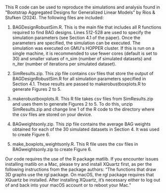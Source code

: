 This R code can be used to reproduce the simulations and analysis found in "Bootstrap Aggregated Designs for Generalized Linear Models" by Rios & Stufken (2024).
The following files are included:

1. BAGDesignRobustSim.R. This is the main file that includes all R functions required to find BAG designs. 
Lines 512-528 are used to specify the simulation parameters (see Section 4.1 of the paper). Once the parameters are specified, the simulation can be executed. The simulation was executed on GMU's HOPPER cluster.
If this is run on a single machine, it is recommended to use fewer cores (default is set to 30) and smaller values of n_sim (number of simulated datasets) and n_iter (number of iterations per simulated dataset).

2. SimResults.zip. This zip file contains csv files that store the output of BAGDesignRobustSim.R for all simulation parameters specified in Section 4.1. These results are passed to makerobustboxplots.R to generate
Figures 2 to 5.

3. makerobustboxplots.R. This R file takes csv files from SimResults.zip and uses them to generate Figures 2 to 5. To do this, unzip SimResults.zip and change line 1 of the R code to the directory where the csv files are
stored on your device.

4. BAGweightsonly.zip. This zip file contains the average BAG weights obtained for each of the 30 simulated datasets in Section 4. It was used to create Figure 6.

5. make_boxplots_weightsonly.R. This R file uses the csv files in BAGweightsonly.zip to create Figure 6.


Our code requires the use of the R package matlib. If you encounter issues installing matlib on a Mac, please try and install XQuartz first, as per the following instructions from the package authors:
“The functions that draw 3D graphs use the rgl package. On macOS, the rgl package requires that XQuartz be installed. After installing XQuartz, it’s necessary either to log out of and back into your macOS account or to reboot your Mac.”    
